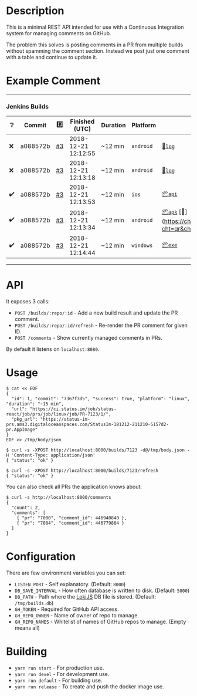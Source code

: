 # Description

This is a minimal REST API intended for use with a Continuous Integration system for managing comments on GitHub.

The problem this solves is posting comments in a PR from multiple builds without spamming the comment section. Instead we post just one comment with a table and continue to update it.

# Example Comment

---
### Jenkins Builds
| :grey_question: | Commit | :hash: | Finished (UTC) | Duration | Platform | Result |
|-|-|-|-|-|-|-|
| :x: | a088572b | [#3](https://google.pl) | 2018-12-21 12:12:55 | ~12 min | `android` | [:page_facing_up:`log`](https://google.plconsoleText) |
| :x: | a088572b | [#3](https://google.pl) | 2018-12-21 12:13:18 | ~12 min | `android` | [:page_facing_up:`log`](https://google.plconsoleText) |
| :heavy_check_mark: | a088572b | [#3](https://google.pl) | 2018-12-21 12:13:53 | ~12 min | `ios` | [:package:`api`](https://google.pl) |
| :heavy_check_mark: | a088572b | [#3](https://google.pl) | 2018-12-21 12:13:34 | ~12 min | `android` | [:package:`apk`](https://google.pl) [:calling:](https://chart.apis.google.com/chart?cht=qr&chs=400x400&chld=L|0&chl=https%3A%2F%2Fgoogle.pl) |
| :heavy_check_mark: | a088572b | [#3](https://google.pl) | 2018-12-21 12:14:44 | ~12 min | `windows` | [:package:`exe`](https://google.pl) |
---

# API

It exposes 3 calls:

* `POST /builds/:repo/:id` - Add a new build result and update the PR comment.
* `POST /builds/:repo/:id/refresh` - Re-render the PR comment for given ID.
* `POST /comments` - Show currently managed comments in PRs.

By default it listens on `localhost:8080`.

# Usage

```
$ cat << EOF
{
  "id": 1, "commit": "7367f3d5", "success": true, "platform": "linux", "duration": "~15 min",
  "url": "https://ci.status.im/job/status-react/job/prs/job/linux/job/PR-7123/1/",
  "pkg_url": "https://status-im-prs.ams3.digitaloceanspaces.com/StatusIm-181212-211210-5157d2-pr.AppImage"
}
EOF >> /tmp/body/json

$ curl -s -XPOST http://localhost:8000/builds/7123 -d@/tmp/body.json -H 'Content-Type: application/json'
{ "status": "ok" }

$ curl -s -XPOST http://localhost:8000/builds/7123/refresh
{ "status": "ok" }
```
You can also check all PRs the application knows about:
```
$ curl -s http://localhost:8000/comments
{
  "count": 2,
  "comments": [
    { "pr": "7000", "comment_id": 446940840 },
    { "pr": "7084", "comment_id": 446779864 }
  ]
}
```
# Configuration

There are few environment variables you can set:

* `LISTEN_PORT` - Self explanatory. (Default: `8000`)
* `DB_SAVE_INTERVAL` - How often database is written to disk. (Default: `5000`)
* `DB_PATH` - Path where the [LokiJS](http://lokijs.org/#/) DB file is stored. (Default: `/tmp/builds.db`)
* `GH_TOKEN` - Required for GitHub API access.
* `GH_REPO_OWNER` - Name of owner of repo to manage.
* `GH_REPO_NAMES` - Whitelist of names of GitHub repos to manage. (Empty means all)

# Building

* `yarn run start` - For production use.
* `yarn run devel` - For development use.
* `yarn run default` - For building use.
* `yarn run release` - To create and push the docker image use.
